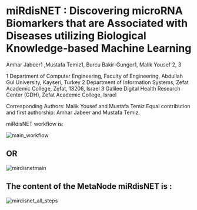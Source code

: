 # miRdisNET : Discovering microRNA Biomarkers that are Associated with Diseases utilizing Biological Knowledge-based Machine Learning

Amhar Jabeer1 ,Mustafa Temiz1, Burcu Bakir-Gungor1, Malik Yousef 2, 3 

1 Department of Computer Engineering, Faculty of Engineering, Abdullah Gul University, Kayseri, Turkey
2 Department of Information Systems, Zefat Academic College, Zefat, 13206, Israel
3 Galilee Digital Health Research Center (GDH), Zefat Academic College, Israel

Corresponding Authors: Malik Yousef and Mustafa Temiz
Equal contribution and first authorship: Amhar Jabeer and Mustafa Temiz.


miRdisNET workflow is: 

![main_workflow](https://user-images.githubusercontent.com/24303536/195619277-e570c1e6-dfa8-4dcc-87f4-085637f46601.png)

## OR

![mirdisnetmain](https://user-images.githubusercontent.com/24303536/195619378-7c1119c1-70c1-429d-aa6f-45293b5764ec.png)

## The content of the MetaNode miRdisNET is :

![mirdisnet_all_steps](https://user-images.githubusercontent.com/24303536/195619422-de6cf797-b612-4bc7-9bf2-01f22b46a099.png)
